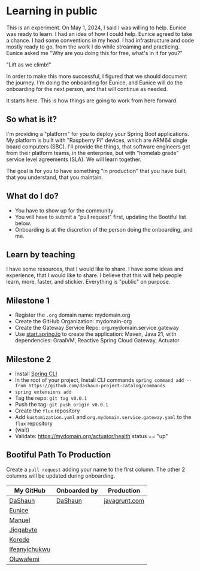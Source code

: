 # Learning in public

This is an experiment.  On May 1, 2024, I said I was willing to help.  Eunice was ready to learn.
I had an idea of how I could help.  Eunice agreed to take a chance.
I had some conventions in my head. I had infrastructure and code mostly ready to go, from the work I do while streaming and practicing.
Eunice asked me "Why are you doing this for free, what's in it for you?"

"Lift as we climb!"

In order to make this more successful, I figured that we should document the journey.
I'm doing the onboarding for Eunice, and Eunice will do the onboarding for the next person, and that will continue as needed.

It starts here. This is how things are going to work from here forward.

## So what is it?

I'm providing a "platform" for you to deploy your Spring Boot applications.
My platform is built with "Raspberry Pi" devices, which are ARM64 single board computers (SBC).
I'll provide the things, that software engineers get from their platform teams, in the enterprise, but with "homelab grade" service level agreements (SLA).
We will learn together.

The goal is for you to have something "in production" that you have built, that you understand, that you maintain.

## What do I do?

- You have to show up for the community
- You will have to submit a "pull request" first, updating the Bootiful list below.
- Onboarding is at the discretion of the person doing the onboarding, and me.

## Learn by teaching

I have some resources, that I would like to share. I have some ideas and experience, that I would like to share. I believe that this will help people learn, more, faster, and stickier.
Everything is "public" on purpose.

## Milestone 1

- Register the `.org` domain name: mydomain.org
- Create the GitHub Organization: mydomain-org
- Create the Gateway Service Repo: org.mydomain.service.gateway
- Use [start.spring.io](https://start.spring.io) to create the application: Maven, Java 21, with dependencies: GraalVM, Reactive Spring Cloud Gateway, Actuator

## Milestone 2
- Install [Spring CLI](https://docs.spring.io/spring-cli/reference/installation.html)
- In the root of your project, Install CLI commands `spring command add --from https://github.com/dashaun-project-catalog/commands`
- `spring extensions add`
- Tag the repo: `git tag v0.0.1`
- Push the tag: `git push origin v0.0.1`
- Create the `flux` repository
- Add `kustomization.yaml` and `org.mydomain.service.gateway.yaml` to the `flux` repository
- (wait)
- Validate: https://mydomain.org/actuator/health status == "up"

## Bootiful Path To Production

Create a `pull request` adding your name to the first column.
The other 2 columns will be updated during onboarding.

| My GitHub | Onboarded by | Production |
|-----------| ------------ | ---------- |
| [DaShaun](https://github.com/dashaun) | [DaShaun](https://github.com/dashaun) | [javagrunt.com](https://javagrunt.com)|
| [Eunice](https://github.com/eunix56) |
| [Manuel](https://github.com/manuelinfosec) | 
| [Jiggabyte](https://github.com/jiggabyte) | 
| [Korede](https://github.com/Kordedekehine) |
| [Ifeanyichukwu](https://github.com/ifeanyichukwuOtiwa-sports)|
| [Oluwafemi](https://github.com/Oluwafemijohn1)|


